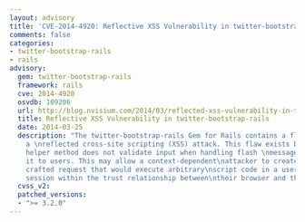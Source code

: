 ```yaml
---
layout: advisory
title: 'CVE-2014-4920: Reflective XSS Vulnerability in twitter-bootstrap-rails'
comments: false
categories:
- twitter-bootstrap-rails
- rails
advisory:
  gem: twitter-bootstrap-rails
  framework: rails
  cve: 2014-4920
  osvdb: 109206
  url: http://blog.nvisium.com/2014/03/reflected-xss-vulnerability-in-twitter.html
  title: Reflective XSS Vulnerability in twitter-bootstrap-rails
  date: 2014-03-25
  description: "The twitter-bootstrap-rails Gem for Rails contains a flaw that enables
    a \nreflected cross-site scripting (XSS) attack. This flaw exists because the\nbootstrap_flash
    helper method does not validate input when handling flash \nmessages before returning
    it to users. This may allow a context-dependent\nattacker to create a specially
    crafted request that would execute arbitrary\nscript code in a user's browser
    session within the trust relationship between\ntheir browser and the server.\n"
  cvss_v2: 
  patched_versions:
  - ">= 3.2.0"
---
```

